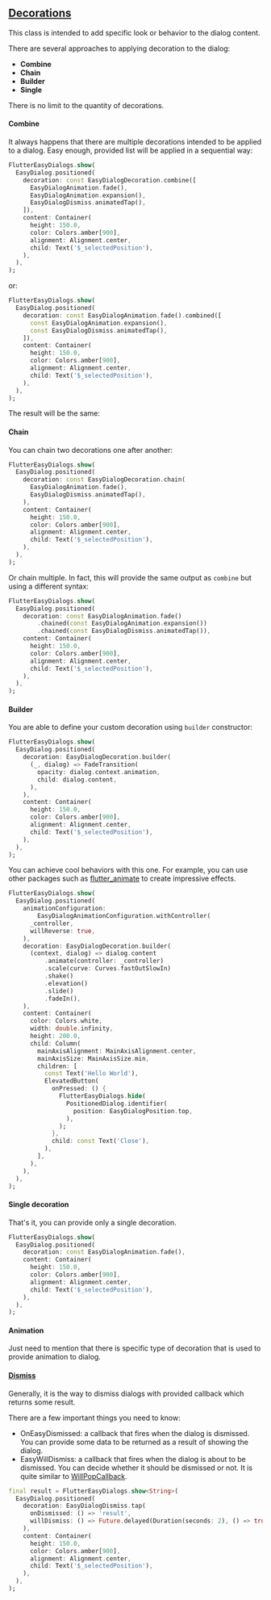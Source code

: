 ## [Decorations](https://pub.dev/documentation/flutter_easy_dialogs/latest/flutter_easy_dialogs/EasyDialogDecoration-class.html)

This class is intended to add specific look or behavior to the dialog content.

There are several approaches to applying decoration to the dialog:

- **Combine**
- **Chain**
- **Builder**
- **Single**

There is no limit to the quantity of decorations.

#### Combine
It always happens that there are multiple decorations intended to be applied to a dialog. Easy enough, provided list will be applied in a sequential way:

```dart
FlutterEasyDialogs.show(
  EasyDialog.positioned(
    decoration: const EasyDialogDecoration.combine([
      EasyDialogAnimation.fade(),
      EasyDialogAnimation.expansion(),
      EasyDialogDismiss.animatedTap(),
    ]),
    content: Container(
      height: 150.0,
      color: Colors.amber[900],
      alignment: Alignment.center,
      child: Text('$_selectedPosition'),
    ),
  ),
);
```
or:
```dart
FlutterEasyDialogs.show(
  EasyDialog.positioned(
    decoration: const EasyDialogAnimation.fade().combined([
      const EasyDialogAnimation.expansion(),
      const EasyDialogDismiss.animatedTap(),
    ]),
    content: Container(
      height: 150.0,
      color: Colors.amber[900],
      alignment: Alignment.center,
      child: Text('$_selectedPosition'),
    ),
  ),
);
```
The result will be the same:

#### Chain
You can chain two decorations one after another:

```dart
FlutterEasyDialogs.show(
  EasyDialog.positioned(
    decoration: const EasyDialogDecoration.chain(
      EasyDialogAnimation.fade(),
      EasyDialogDismiss.animatedTap(),
    ),
    content: Container(
      height: 150.0,
      color: Colors.amber[900],
      alignment: Alignment.center,
      child: Text('$_selectedPosition'),
    ),
  ),
);
```
Or chain multiple. In fact, this will provide the same output as `combine` but using a different syntax:

```dart
FlutterEasyDialogs.show(
  EasyDialog.positioned(
    decoration: const EasyDialogAnimation.fade()
        .chained(const EasyDialogAnimation.expansion())
        .chained(const EasyDialogDismiss.animatedTap()),
    content: Container(
      height: 150.0,
      color: Colors.amber[900],
      alignment: Alignment.center,
      child: Text('$_selectedPosition'),
    ),
  ),
);
```

#### Builder
You are able to define your custom decoration using `builder` constructor:

```dart
FlutterEasyDialogs.show(
  EasyDialog.positioned(
    decoration: EasyDialogDecoration.builder(
      (_, dialog) => FadeTransition(
        opacity: dialog.context.animation,
        child: dialog.content,
      ),
    ),
    content: Container(
      height: 150.0,
      color: Colors.amber[900],
      alignment: Alignment.center,
      child: Text('$_selectedPosition'),
    ),
  ),
);
```

You can achieve cool behaviors with this one. For example, you can use other packages such as [flutter_animate](https://pub.dev/packages/flutter_animate) to create impressive effects.

```dart
FlutterEasyDialogs.show(
  EasyDialog.positioned(
    animationConfiguration:
        EasyDialogAnimationConfiguration.withController(
      _controller,
      willReverse: true,
    ),
    decoration: EasyDialogDecoration.builder(
      (context, dialog) => dialog.content
          .animate(controller: _controller)
          .scale(curve: Curves.fastOutSlowIn)
          .shake()
          .elevation()
          .slide()
          .fadeIn(),
    ),
    content: Container(
      color: Colors.white,
      width: double.infinity,
      height: 200.0,
      child: Column(
        mainAxisAlignment: MainAxisAlignment.center,
        mainAxisSize: MainAxisSize.min,
        children: [
          const Text('Hello World'),
          ElevatedButton(
            onPressed: () {
              FlutterEasyDialogs.hide(
                PositionedDialog.identifier(
                  position: EasyDialogPosition.top,
                ),
              );
            },
            child: const Text('Close'),
          ),
        ],
      ),
    ),
  ),
);
```

#### Single decoration
That's it, you can provide only a single decoration.

```dart
FlutterEasyDialogs.show(
  EasyDialog.positioned(
    decoration: const EasyDialogAnimation.fade(),
    content: Container(
      height: 150.0,
      color: Colors.amber[900],
      alignment: Alignment.center,
      child: Text('$_selectedPosition'),
    ),
  ),
);
```

#### Animation
Just need to mention that there is specific type of decoration that is used to provide animation to dialog.

#### [Dismiss][dismiss]
Generally, it is the way to dismiss dialogs with provided callback which returns some result.

There are a few important things you need to know:
- OnEasyDismissed: a callback that fires when the dialog is dismissed. You can provide some data to be returned as a result of showing the dialog.
- EasyWillDismiss: a callback that fires when the dialog is about to be dismissed. You can decide whether it should be dismissed or not. It is quite similar to [WillPopCallback](https://api.flutter.dev/flutter/widgets/WillPopCallback.html).

```dart 
final result = FlutterEasyDialogs.show<String>(
  EasyDialog.positioned(
    decoration: EasyDialogDismiss.tap(
      onDismissed: () => 'result',
      willDismiss: () => Future.delayed(Duration(seconds: 2), () => true),
    ),
    content: Container(
      height: 150.0,
      color: Colors.amber[900],
      alignment: Alignment.center,
      child: Text('$_selectedPosition'),
    ),
  ),
);
```

<!-- Links -->
[dismiss]: https://pub.dev/documentation/flutter_easy_dialogs/latest/flutter_easy_dialogs/EasyDialogDismiss-class.html
